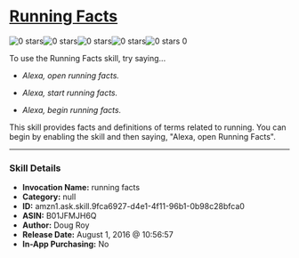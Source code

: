# [Running Facts](http://alexa.amazon.com/#skills/amzn1.ask.skill.9fca6927-d4e1-4f11-96b1-0b98c28bfca0)
![0 stars](../../images/ic_star_border_black_18dp_1x.png)![0 stars](../../images/ic_star_border_black_18dp_1x.png)![0 stars](../../images/ic_star_border_black_18dp_1x.png)![0 stars](../../images/ic_star_border_black_18dp_1x.png)![0 stars](../../images/ic_star_border_black_18dp_1x.png) 0

To use the Running Facts skill, try saying...

* *Alexa, open running facts.*

* *Alexa, start running facts.*

* *Alexa, begin running facts.*

This skill provides facts and definitions of terms related to running.  You can begin by enabling the skill and then saying, "Alexa, open Running Facts".

***

### Skill Details

* **Invocation Name:** running facts
* **Category:** null
* **ID:** amzn1.ask.skill.9fca6927-d4e1-4f11-96b1-0b98c28bfca0
* **ASIN:** B01JFMJH6Q
* **Author:** Doug Roy
* **Release Date:** August 1, 2016 @ 10:56:57
* **In-App Purchasing:** No

